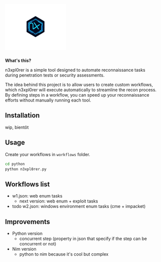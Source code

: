 # <img src="assets/n3xpl0rer.png" width="200" alt="n3xpl0rer logo"> 

**What's this?**

n3xpl0rer is a simple tool designed to automate reconnaissance tasks during penetration tests or security assessments.

The idea behind this project is to allow users to create custom workflows, which n3xpl0rer will execute automatically to streamline the recon process. By defining steps in a workflow, you can speed up your reconnaissance efforts without manually running each tool.

## Installation

wip, bientôt

## Usage

Create your workflows in `workflows` folder.

```bash
cd python
python n3xpl0rer.py
```

## Workflows list

- w1.json: web enum tasks
  - next version: web enum + exploit tasks
- todo w2.json: windows environment enum tasks (cme + impacket)


## Improvements

- Python version
  - concurrent step (property in json that specify if the step can be concurrent or not)
- Nim version
  - python to nim because it's cool but complex
